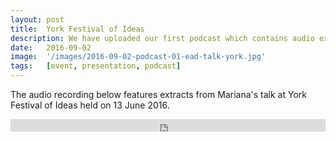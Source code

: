 ```yaml
---
layout: post
title:  York Festival of Ideas
description: We have uploaded our first podcast which contains audio extracts from Mariana’s talk at York Festival of Ideas on June 13 2016. 
date:   2016-09-02
image:  '/images/2016-09-02-podcast-01-ead-talk-york.jpg'
tags:   [event, presentation, podcast]
---
```


<!--
- can I add a heading anchor to the redirect_url2 link?
-->

The audio recording below features extracts from Mariana's talk at York Festival of Ideas held on 13 June 2016.  

<iframe width="100%" height="20" scrolling="no" frameborder="no" src="https://w.soundcloud.com/player/?url=https%3A//api.soundcloud.com/tracks/281062672&amp;color=daa95f&amp;inverse=false&amp;auto_false=true&amp;show_user=true"></iframe>